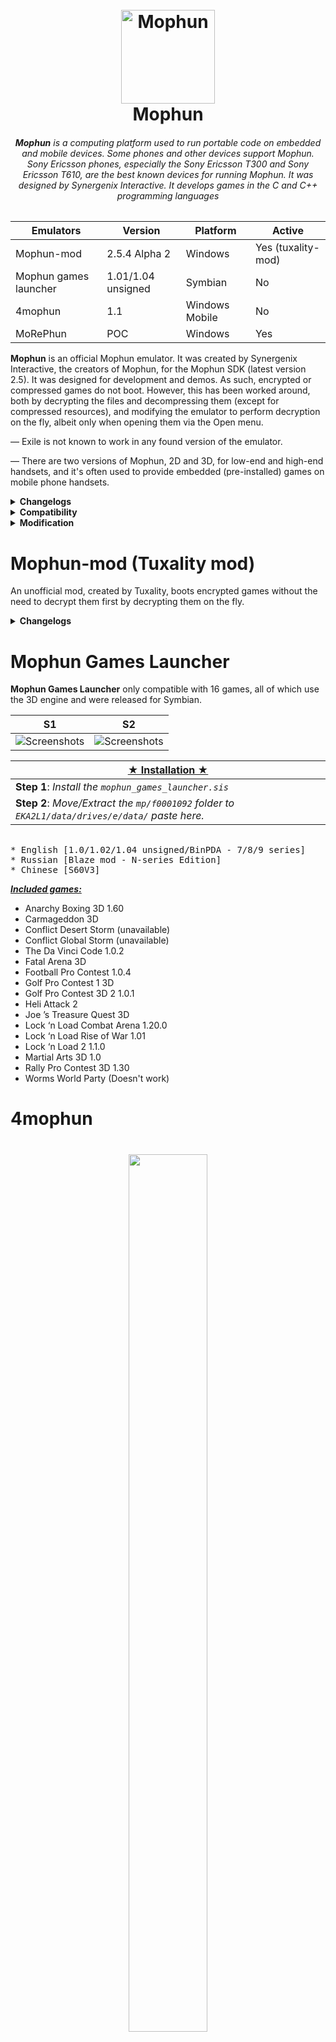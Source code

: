 <h1 align="center">
  <br>
  <img src="mophun_logo.png" alt="Mophun" width="150"></a>
  <br>
  Mophun
  <br>
</h1>
<i><h6 align="center"><b>Mophun</b> is a computing platform used to run portable code on embedded and mobile devices. Some phones and other devices support Mophun. Sony Ericsson phones, especially the Sony Ericsson T300 and Sony Ericsson T610, are the best known devices for running Mophun. It was designed by Synergenix Interactive. It develops games in the C and C++ programming languages</i></h6>

| Emulators  | Version    | Platform | Active |
| ---------- | ---------- | --------- | ------ |
| Mophun-mod | 2.5.4 Alpha 2   | Windows | Yes (tuxality-mod) |
| Mophun games launcher  | 1.01/1.04 unsigned | Symbian | No |
| 4mophun    | 1.1 | Windows Mobile | No |
| MoRePhun | POC | Windows | Yes |

**Mophun** is an official Mophun emulator. It was created by Synergenix Interactive, the creators of Mophun, for the Mophun SDK (latest version 2.5). It was designed for development and demos. As such, encrypted or compressed games do not boot. However, this has been worked around, both by decrypting the files and decompressing them (except for compressed resources), and modifying the emulator to perform decryption on the fly, albeit only when opening them via the Open menu. 

— Exile is not known to work in any found version of the emulator.

— There are two versions of Mophun, 2D and 3D, for low-end and high-end handsets, and it's often used to provide embedded (pre-installed) games on mobile phone handsets.

<details>
<summary><b>Changelogs</b></summary>

**2.5.4**
- Updated profile for Model 16 (Archos Gmini 400) including skin
- Data certificate bugfix for category 1 and 2 profiles (when using DataCertificateTestSuite for example)

**2.5.3**
- New profiles added for Symbian devices
- New preliminary profiles for unnamed jukeboxes (Model 14 & 16). No timing!
- Updates to the 3D API, see the SDK release notes
- 3D bugfix in P800/P900 profiles

**2.0.3**
- Make it possible to enable/disable onscreen joystick on P800/P900. All it does is change the screen size, it does not draw the panel.
- In models 1,2 and 5 (SonyEricsson T300 and T610 variants) use windows fonts as a fallback if a requested character does not exist in the SonyEricsson device font (i.e chinese).

**2.0.2**
- profile for GameTrac added (no timing yet)
- Added interpolation for 16bit

**2.0.1**
- Help file for emulator added

**2.0.0**
- S60 profiles split up into 7650, 3650 and N-Gage profiles
- Additional 3D features
</details>

<details>
<summary><b>Compatibility</b></summary>

* <b>General</b>

— Due to the nature of the emulator, encrypted or compressed games do not boot; commercial games are encrypted, and games not designed for Mophun-specific phones (e.g. Symbian, Windows Mobile) are also compressed. In some cases, resources are compressed separately to the program.

* <b>Specific games</b>

— The background is incorrectly drawn as a grey flat texture in Hitman, and The Da Vinci Code 3D (except 1.0.1, other versions require vMusicInit) doesn't work, which can be fixed using a special version of the emulator, which has referred to within the community as the Hitman emulator. Neither version boots Exile due to not supporting vMusicInit in 2.5.4, and vSin in the special version.
</details>

<details>
<summary><b>Modification</b></summary>

* <b>Game Expired</b>

— Some games give the message "Game Expired" at startup, which means that the game has expired. To play, you will have to change the date to the required one. You can find out with the [Date Mophun](https://github.com/ptnn0/Mophun/raw/main/Decrypt%20tools/DateMophun-eng.zip) program! Or open the *.mpn file with a text editor like editor or wordpad (on windows) and search for "00" until you find something like this " 20030417". That's the date you have to set your phone when you start the game, after the first succesfull start you can set your date to the old state.

— Use a HEX-editor like UltraEdit All you have to do, is search for the date (like 2004 or 2003 or so) in the ASCII part of the screen and change it to any year in the future.., like 2999. Save it, reload it in the phone, and voil? the game won't expire in your lifetime.

* <b>Mophun Decrypt</b>

— [Mophun Decrypt.exe](https://github.com/ptnn0/Mophun/raw/main/Decrypt%20tools/MophunDecrypt.exe) created by JaGoTu, allows for Mophun programs to be decrypted and, from Mophun Decrypt 2, decompressed.

* <b>Mophun Decrypt GUI</b>

— A GUI, [Mophun Decrypt GUI](https://github.com/ptnn0/Mophun/raw/main/Decrypt%20tools/MophunDecrypt_2.zip), created by childishbeat and written in Python, has been created to give the program a user interface. The latest version is 1.02, which predates Mophun Decrypt 2 and has not been updated to support decompression.

* <b>Mophun Decrypt GUI Changelogs</b>

— [1.02](https://github.com/ptnn0/Mophun/raw/main/Decrypt%20tools/MophunDecryptGUI_v1.02.7z) - January 28, 2021 - Decreases .pyw size from 1,868 bytes to 1,713 bytes

— [1.01](https://github.com/ptnn0/Mophun/raw/main/Decrypt%20tools/MophunDecryptGUI_v1.01.7z) - January 27, 2021 - Decreases .pyw size from 2,595 bytes to 1,868 bytes

— [1.0](https://github.com/ptnn0/Mophun/raw/main/Decrypt%20tools/MophunDecryptGUI_v1.0.7z) - January 26, 2021 - Initial release
</details>

# Mophun-mod (Tuxality mod)
An unofficial mod, created by Tuxality, boots encrypted games without the need to decrypt them first by decrypting them on the fly.

<details>
<summary><b>Changelogs</b></summary>

**2.5.4 Alpha 2**
- Drag and drop support is added, minor issues are fixed (e.g. "Compressed MPN file is not supported yet!" is corrected to "Compressed MPN files are not supported yet!") and debug messages due to failure (decryption or source files) are implemented. Planned for the next version, A3 (alpha 3), are decompression, Symbian/Pocket PC key fallback and to run as early as Windows 98, just like the unmodified version.

**2.5.4 Alpha 1**
- Decryption only works if opening from the Open menu. However, compressed games are detected, but cannot run. Instead, an error saying "Compressed MPN file is not supported yet!" appears. Additionally, there may be some cases of crashing and the date, time, profile stuff is not properly set or selected
</details>

# Mophun Games Launcher
**Mophun Games Launcher** only compatible with 16 games, all of which use the 3D engine and were released for Symbian.

|  S1   |  S2  |
| --- | --- |
| ![Screenshots](Extra/MGL1.jpg) | ![Screenshots](Extra/MGL2.jpg) |

| <ins><b>★ Installation ★</ins></b> |
| ------------------------------------ |
| <b>Step 1</b>: <i>Install the <code>mophun_games_launcher.sis</code></i> | 
| <b>Step 2</b>: <i>Move/Extract the <code>mp/f0001092</code> folder to <code>EKA2L1/data/drives/e/data/</code> paste here.</i> |

<pre>

* English [1.0/1.02/1.04 unsigned/BinPDA - 7/8/9 series]
* Russian [Blaze mod - N-series Edition]
* Chinese [S60V3]
</pre>

*<ins><b>Included games:</ins></b>*

- Anarchy Boxing 3D 1.60
- Carmageddon 3D
- Conflict Desert Storm (unavailable)
- Conflict Global Storm (unavailable)
- The Da Vinci Code 1.0.2
- Fatal Arena 3D
- Football Pro Contest 1.0.4
- Golf Pro Contest 1 3D
- Golf Pro Contest 3D 2 1.0.1
- Heli Attack 2
- Joe ’s Treasure Quest 3D
- Lock ‘n Load Combat Arena 1.20.0
- Lock ‘n Load Rise of War 1.01
- Lock ‘n Load 2 1.1.0
- Martial Arts 3D 1.0
- Rally Pro Contest 3D 1.30
- Worms World Party (Doesn't work)

# 4mophun 

<h1 align="center">
        <img height="60%" width="50%" src="Extra/4mophun.jpg"><br>
</h1>

**4mophun** on Windows Mobile, you can run 4mophun on Windows through Microsoft's Device Emulator. Does not work with games that are locked (e.g. have a predefined IMEI recognition algorithm) or do not use the 3D engine.

— There are 3 versions : QCIF +, QVGA [240x320] and VGA [176x220].

— The exe file exists in two versions, mophunVGA.exe and mophunQVGA.exe. The first one is used to emulate games on smartphones with a display resolution of 176x220, but it also works on PocketPCs with a VGA display. The second file is intended for all devices with QVGA display 240x320. Interestingly, each program emulates the game a little differently, for example, the classic mophun.exe can't play background music on some games (only sounds work), I also came across games that it couldn't run at all (Carmageddon), and its stability was about slightly worse than the QVGA version of the emulator, which handled all the titles tested.

— The emulator should work fine on all Smartphones and PocketPCs (eg Motorola MPx200 / 220, Qtek 8310, 8500, HTC MTeoR, Wizard, Universal or TyTN).

*<b><ins>Compatibility list:</ins></b>*

| Name        | Code name     | Status |
| ----------- |:-------------:| -----:|
| American Racing 3D      |  |  |
| Anarchy Boxing 3D (available via Bluetooth)     | RealBoxing | Work |
| Carmageddon 3D (possible via Bluetooth)      | Carmageddon3D      |   Work |
| Conflict Desert Storm | |
| Conflict Global Storm | |
| Da Vinci Code 3D | DVC      |    Work |
| Fatal Arena 3D | FA3D      |    Work |
| Football Pro Contest | FootballPro      |    Work |
| Golf Pro Contest | GolfProContest      |    Work with no sound + some backgrounds are 176x208|
| Golf Pro Contest 2 | GolfProContest2      |    Work with no sound |
| Heli Attack 2      |  |  |
| Joes Treasure Quest 3D      |  |  |
| Lock'n Load: Rise of War | LocknLoad      |    Work |
| Lock'n Load 2 (available via Bluetooth) | Exile      |    Work |
| Lock'n Load: Combat Arena (available via Wi-Fi or GPRS) | ArenaTMN      |    Work but only multiplayer |
| Martial Arts 3D | MA3D      |    Work |
| Rally Pro Contest (available via Bluetooth) | RallyProContest      |    Work |
| Worms World Party | WormsWWP      |    Not work with bad or missing certificate |

### Screenshots

|     |     |
| --- | --- |
| ![Screenshots](Screenshots/2.jpg) | ![Screenshots](Screenshots/3.jpg) |
| ![Screenshots](Screenshots/6.jpg) | ![Screenshots](Screenshots/11.jpg) |
| ![Screenshots](Screenshots/14.jpg) | ![Screenshots](Screenshots/15.jpg) |
| ![Screenshots](Screenshots/5.jpg) | ![Screenshots](Screenshots/7.jpg) |
| ![Screenshots](Screenshots/8.jpg) | ![Screenshots](Screenshots/10.gif) |
| ![Screenshots](Screenshots/12.jpg) | ![Screenshots](Screenshots/13.jpg) |
| ![Screenshots](Screenshots/4.jpg) | ![Screenshots](Screenshots/16.gif) |
| ![Screenshots](Screenshots/17.jpg) | ![Screenshots](Screenshots/18.jpg) |
| ![Screenshots](Screenshots/19.gif) | ![Screenshots](Screenshots/20.jpg) |
| ![Screenshots](Screenshots/21.png) | ![Screenshots](Screenshots/22.png) |
| ![Screenshots](Screenshots/1.jpg) | ![Screenshots](Screenshots/23.jpg) |
| ![Screenshots](Screenshots/24.jpg) | ![Screenshots](Screenshots/25.jpg) |
| ![Screenshots](Screenshots/25.jpg) | ![Screenshots](Screenshots/26.jpg) |
| ![Screenshots](Screenshots/27..jpg) | ![Screenshots](Screenshots/31.jpg) |
| ![Screenshots](Screenshots/28.jpg) | ![Screenshots](Screenshots/29.jpg) |
| ![Screenshots](Screenshots/30.jpg) |

# MoRePhun
A new, open source emulator by Luca91. It is only a proof of concept, as only a few opcodes and a couple of SDK APIs are emulated, and there is no heap. There is sprite and input support, as well as support for the collision API. It is compatible with a few small homebrews. Luca91 mentions the SDK API handler needs to be better organized.

## Mophun SDK
Mophun was a mobile phone games SDK, it was released in 2002, C based SDK specialised to game development for mobile devices. It was made possible by Synergenix and it was coming with a free license to develop games. Mophun SDK allowed creation of games for the SymbianOS platform without the burned of the complexity of SymbianOS.

[Mophun SDK 2.5](http://tuxality.net/public/MophunSDK_2_5.zip)

## Resources
* [Mophun games gameplay](https://youtube.com/playlist?list=PLq278TxO0xWUsEDsDLiC6TQvDwzGbjb5k)
* [Archos Gmini 402 support Mophun](https://youtube.com/watch?v=CdGAiMqbdtA)
* [Lessphun is an implementation of the Mophun API for Cibyl](https://github.com/SimonKagstrom/lessphun)
* [Mophun/code](https://github.com/SimonKagstrom/old-projects/tree/master/mophun)
